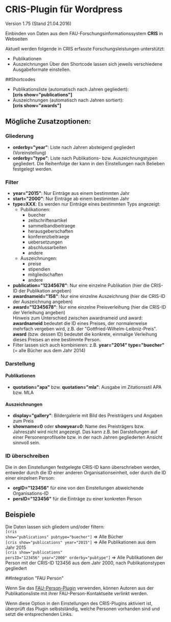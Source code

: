 CRIS-Plugin für Wordpress
=========================

Version 1.75 (Stand 21.04.2016)

Einbinden von Daten aus dem FAU-Forschungsinformationssystem <b>CRIS</b> in Webseiten

Aktuell werden folgende in CRIS erfasste Forschungsleistungen unterstützt:
- Publikationen
- Auszeichnungen
Über den Shortcode lassen sich jeweils verschiedene Ausgabeformate einstellen.

##Shortcodes
- Publikationsliste (automatisch nach Jahren gegliedert):<br />
  <b>[cris show="publications"]</b>
- Auszeichnungen (automatisch nach Jahren sortiert):<br />
  <b>[cris show="awards"]</b>

## Mögliche Zusatzoptionen:

### Gliederung
- <b>orderby="year"</b>: Liste nach Jahren absteigend gegliedert (Voreinstellung)
- <b>orderby="type"</b>: Liste nach Publikations- bzw. Auszeichnungstypen gegliedert. Die Reihenfolge der kann in den Einstellungen nach Belieben festgelegt werden.

### Filter
- <b>year="2015"</b>: Nur Einträge aus einem bestimmten Jahr
- <b>start="2000"</b>: Nur Einträge ab einem bestimmten Jahr
- <b>type=XXX</b>: Es werden nur Einträge eines bestimmten Typs angezeigt:
	- Publikationen:
		- buecher
		- zeitschriftenartikel
		- sammelbandbeitraege
		- herausgeberschaften
		- konferenzbeitraege
		- uebersetzungen
		- abschlussarbeiten
		- andere
	- Auszeichnungen:
		- preise
		- stipendien
		- mitgliedschaften
		- andere
- <b>publication="12345678"</b>: Nur eine einzelne Publikation (hier die CRIS-ID der Publikation angeben)
- <b>awardnameid="158"</b>: Nur eine einzelne Auszeichnung (hier die CRIS-ID der Auszeichnung angeben)
- <b>award="12345678"</b>: Nur eine einzelne Preisverleihung (hier die CRIS-ID der Verleihung angeben)<br>
  Hinweis zum Unterschied zwischen awardnameid und award: <b>awardnameid</b> bedeutet die ID eines Preises, der normalerweise mehrfach vergeben wird, z.B. der "Gottfried-Wilhelm-Leibniz-Preis". <b>award</b> (bzw. dessen ID) bedeutet die konkrete, einmalige Verleihung dieses Preises an eine bestimmte Person.
- Filter lassen sich auch kombinieren: z.B. <b>year="2014" type="buecher"</b> (= alle Bücher aus dem Jahr 2014)

### Darstellung

#### Publikationen
- <b>quotation="apa"</b> bzw. <b>quotation="mla"</b>: Ausgabe im Zitationsstil APA bzw. MLA

#### Auszeichnungen
- <b>display="gallery"</b>: Bildergalerie mit Bild des Preisträgers und Angaben zum Preis
- <b>showname=0</b> oder <b>showyear=0</b>: Name des Preisträgers bzw. Jahreszahl wird nicht angezeigt. Das kann z.B. bei Darstellungen auf einer Personenprofilseite bzw. in der nach Jahren gegliederten Ansicht sinnvoll sein.

### ID überschreiben
Die in den Einstellungen festgelegte CRIS-ID kann überschrieben werden, entweder durch die ID einer anderen Organisationseinheit, oder durch die ID einer einzelnen Person:
- <b>orgID="123456"</b> für eine von den Einstellungen abweichende Organisations-ID
- <b>persID="123456"</b> für die Einträge zu einer konkreten Person

## Beispiele
Die Daten lassen sich gliedern und/oder filtern:<br>
<code>[cris show="publications" pubtype="buecher"]</code> => Alle Bücher<br>
<code>[cris show="publications" year="2015"]</code> => Alle Publikationen aus dem Jahr 2015<br>
<code>[cris show="publications" persID="123456" year="2000" orderby="pubtype"]</code> => Alle Publikationen der Person mit der CRIS-ID 123456 aus dem Jahr 2000, nach Publikationstypen gegliedert

##Integration "FAU Person"

Wenn Sie das <a href="https://github.com/RRZE-Webteam/fau-person">FAU-Person-Plugin</a> verwenden, können Autoren aus der Publikationsliste mit ihrer FAU-Person-Kontaktseite verlinkt werden.

Wenn diese Option in den Einstellungen des CRIS-Plugins aktiviert ist, überprüft das Plugin selbstständig, welche Personen vorhanden sind und setzt die entsprechenden Links.